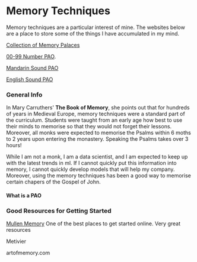 # Memory Techniques 

Memory techniques are a particular interest of mine.  The websites below are a place to store some of the things I have accumulated in my mind.

[Collection of Memory Palaces](./Memory_Palaces.html)

[00-99 Number PAO](./00-99PAO.html).

[Mandarin Sound PAO](./Mandarin_PAO.html)

[English Sound PAO](./English_PAO.html)

### General Info
In Mary Carruthers' **The Book of Memory**, she points out that for hundreds of years in Medieval Europe, memory techniques were a standard part of the curriculum.  Students were taught from an early age how best to use their minds to memorise so that they would not forget their lessons.  Moreover, all monks were expected to memorise the Psalms within 6 moths to 2 years upon entering the monastery.  Speaking the Psalms takes over 3 hours!  

While I am not a monk, I am a data scientist, and I am expected to keep up with the latest trends in ml.  If I cannot quickly put this information into memory, I cannot quickly develop models that will help my company.  Moreover, using the memory techniques has been a good way to memorise certain chapers of the Gospel of John.  

#### What is a PAO

### Good Resources for Getting Started

[Mullen Memory](https://mullenmemory.com/)
One of the best places to get started online.  Very great resources

Metivier

artofmemory.com
